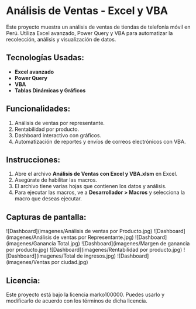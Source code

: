 # Análisis de Ventas - Excel y VBA

Este proyecto muestra un análisis de ventas de tiendas de telefonía móvil en Perú. Utiliza Excel avanzado, Power Query y VBA para automatizar la recolección, análisis y visualización de datos.

## Tecnologías Usadas:
- **Excel avanzado**
- **Power Query**
- **VBA**
- **Tablas Dinámicas y Gráficos**

## Funcionalidades:
1. Análisis de ventas por representante.
2. Rentabilidad por producto.
3. Dashboard interactivo con gráficos.
4. Automatización de reportes y envíos de correos electrónicos con VBA.

## Instrucciones:
1. Abre el archivo **Análisis de Ventas con Excel y VBA.xlsm** en Excel.
2. Asegúrate de habilitar las macros.
3. El archivo tiene varias hojas que contienen los datos y análisis.
4. Para ejecutar las macros, ve a **Desarrollador > Macros** y selecciona la macro que deseas ejecutar.

## Capturas de pantalla:
![Dashboard](imagenes/Análisis de ventas por Producto.jpg)
![Dashboard](imagenes/Análisis de ventas por Representante.jpg)
![Dashboard](imagenes/Ganancia Total.jpg)
![Dashboard](imagenes/Margen de ganancia por producto.jpg)
![Dashboard](imagenes/Rentabilidad por producto.jpg)
![Dashboard](imagenes/Total de ingresos.jpg)
![Dashboard](imagenes/Ventas por ciudad.jpg)

## Licencia:
Este proyecto está bajo la licencia marko100000. Puedes usarlo y modificarlo de acuerdo con los términos de dicha licencia.

